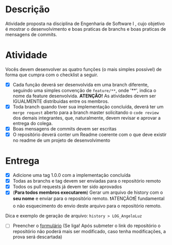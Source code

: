 # Descrição

Atividade proposta na disciplina de Engenharia de Software I , cujo objetivo é mostrar o desenvolvimento e boas praticas de branchs e
boas praticas de mensagens de commits.

# Atividade

Vocês devem desenvolver as quatro funções (o mais simples possível) de forma que cumpra com o checklist a seguir.

- [x] Cada função deverá ser desenvolvida em uma branch diferente, seguindo uma simples convenção de `feature/**`, onde '\*\*', indica o nome da feature desenvolvida. <b>ATENÇÃO!</b> As atividades devem ser IGUALMENTE distribuidas entre os membros.
- [x] Toda branch quando tiver sua implementação concluída, deverá ter um `merge request` aberto para a branch master solicitando o `code review` dos demais integrantes, que, naturalmente, devem revisar e aprovar a entrega do colega.
- [x] Boas mensagens de commits devem ser escritas
- [x] O repositório deverá conter um Readme coerente com o que deve existir no readme de um projeto de desenvolvimento

# Entrega

- [x] Adicione uma tag 1.0.0 com a implementação concluída
- [x] Todas as branchs e tag devem ser enviadas para o repositório remoto
- [x] Todos os pull requests já devem ter sido aprovados
- [x] (<b>Para todos membros executarem</b>) Gerar um arquivo de history com o <b>seu nome</b> e enviar para o repositório remoto. ❗️ATENÇÃO❗️É fundamental o não esquecimento do envio deste arquivo para o repositório remoto.

Dica e exemplo de geração de arquivo: `history > LOG_AngeloLuz`

- [ ] Preencher o [formulário](https://docs.google.com/forms/d/e/1FAIpQLSdkjrmTVYY6_3YMRK1BXNOUuzYJ3u_25wZT1qe5k718e52CAA/viewform?usp=sf_link) (Se liga! Após submeter o link do repositório o repositório não poderá mais ser modificado, caso tenha modificações, a prova será descartada)
